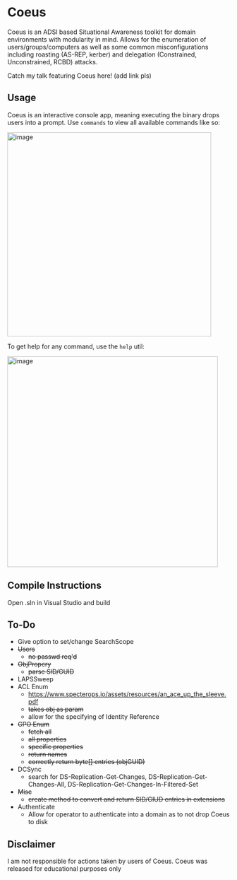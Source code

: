 # Coeus

Coeus is an ADSI based Situational Awareness toolkit for domain environments with modularity in mind. Allows for the enumeration of users/groups/computers as well as some common misconfigurations including roasting (AS-REP, kerber) and delegation (Constrained, Unconstrained, RCBD) attacks.

Catch my talk featuring Coeus here! (add link pls)
## Usage
Coeus is an interactive console app, meaning executing the binary drops users into a prompt. Use `commands` to view all available commands like so: 

<img width="462" alt="image" src="https://user-images.githubusercontent.com/57014148/157974861-909690a0-f8c8-470e-929a-6d1149a1ecdf.png">

To get help for any command, use the `help` util:

<img width="477" alt="image" src="https://user-images.githubusercontent.com/57014148/157975611-fee2850d-694c-438b-af68-d7f984d61507.png">



## Compile Instructions
Open .sln in Visual Studio and build

## To-Do
* Give option to set/change SearchScope 
* ~~Users~~
  * ~~no passwd req'd~~ 
* ~~ObjPropery~~
  * ~~parse SID/GUID~~
* LAPSSweep
* ACL Enum
  * https://www.specterops.io/assets/resources/an_ace_up_the_sleeve.pdf 
  * ~~takes obj as param~~
  * allow for the specifying of Identity Reference 
* ~~GPO Enum~~
  * ~~fetch all~~
  * ~~all properties~~
  * ~~specific properties~~
  * ~~return names~~
  * ~~correctly return byte[] entries (objGUID)~~
* DCSync
  * search for DS-Replication-Get-Changes, DS-Replication-Get-Changes-All, DS-Replication-Get-Changes-In-Filtered-Set  
* ~~Misc~~
  * ~~create method to convert and return SID/GIUD entries in extensions~~ 
* Authenticate
  * Allow for operator to authenticate into a domain as to not drop Coeus to disk  

## Disclaimer
I am not responsible for actions taken by users of Coeus. Coeus was released for educational purposes only 

